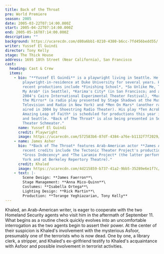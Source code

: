 ```yaml
---
title: Back of the Throat
pre: World Premiere
season: 2005
date: 2005-03-22T07:14:00.000Z
start: 2005-04-22T07:14:00.000Z
end: 2005-05-16T07:14:00.000Z
description: ""
background: https://ucarecdn.com/d80a6bb1-0210-4380-b6cc-7fd456bedd55/
writer: Yussef El Guindi
director: Tony Kelly
stage: The Thick House
address: 1695 18th Street (Near California), San Francisco
cast:
  heading: Cast & Crew
  items:
    - bio: "**Yussef El Guindi** is a playwright living in Seattle. He was
        playwright-in-residence at Duke University for several years. His most
        recent productions include *Finishing School*, *So Unlike Me, Trading In
        My Arab* (in Seattle), *Karima's City* (in San Francisco; and as part of
        2004's Cairo International Experimental Theater Festival), *Murder in
        the Mirror* (a radio play presented by Stage Shadows at the Museum of
        Television and Radio in New York) and *Men On Mars* (another radio play
        aired in 2004 by Shoestring Radio Theater). His play *Ten Acrobats in An
        Amazing Leap of Faith* is scheduled for productions this year in Chicago
        and Seattle. *Back of The Throat* is also being presented in Seattle by
        Theater Schmeater."
      name: Yussef El Guindi
      credit: Playwright
      image: https://ucarecdn.com/572583b6-07df-4384-a76e-b1132f7f2029/
    - name: James Asher
      bio: "*Back of The Throat* features Arab-American actor **James Asher**, whose
        recent credits include the Tectonic Theater Project's productions of
        *Gross Indecency* and *The Laramie Project* (the latter performed in New
        York and at Berkeley Repertory Theatre)."
      credit: Khaled
      image: https://ucarecdn.com/4d215859-b737-41a2-9bb5-35289e6e1f7c/
    - text: |-
        Scene Design: **James Faerron**\
        Stage Management: **Anna Mico-Quinn**\
        Costumes: **Isabella Ortega**\
        Lighting Design: **Rick Martin**\
        Production: **Torange Yeghiazarian, Tony Kelly**
---
```

Khaled, an Arab-American writer, is eager to cooperate with the two Homeland Security agents who visit him in the aftermath of September 11. What begins as a routine check quickly evolves into an uncomfortable interrogation as the two agents begin to assert their power.  At the center of their suspicion is Khaled's involvement with the mysterious Asfoor, presumably one of the terrorists who is now dead.  One by one, a library clerk, a stripper, and Khaled's ex-girlfriend testify to Khaled's acquaintance with Asfoor and possible involvement in terrorist activities.